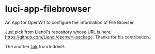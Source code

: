 # luci-app-filebrowser
An App for OpenWrt to configure the information of File Browser.

Just pick from Lienol's repository whose URL is here: https://github.com/Lienol/openwrt-package.
Thanks for his contribution.

The another [link](https://github.com/kiddin9/openwrt-packages/tree/master/luci-app-filebrowser) from kiddin9.
